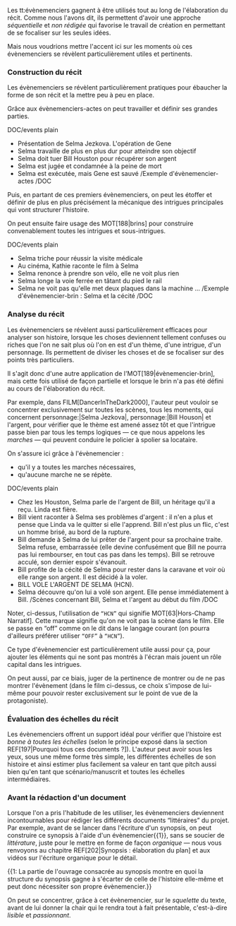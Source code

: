 <!-- Page: Quand utiliser les évènemenciers ? -->

Les tt:évènemenciers gagnent à être utilisés tout au long de l'élaboration du récit. Comme nous l'avons dit, ils permettent d'avoir une approche *séquentielle* et *non rédigée* qui favorise le travail de création en permettant de se focaliser sur les seules idées.

Mais nous voudrions mettre l'accent ici sur les moments où ces évènemenciers se révèlent particulièrement utiles et pertinents.

### Construction du récit

Les évènemenciers se révèlent particulièrement pratiques pour ébaucher la forme de son récit et la mettre peu à peu en place. 

Grâce aux évènemenciers-actes on peut travailler et définir ses grandes parties.

DOC/events plain
- Présentation de Selma Jezkova. L'opération de Gene
- Selma travaille de plus en plus dur pour atteindre son objectif
- Selma doit tuer Bill Houston pour récupérer son argent
- Selma est jugée et condamnée à la peine de mort
- Selma est exécutée, mais Gene est sauvé
/Exemple d'évènemencier-actes
/DOC

Puis, en partant de ces premiers évènemenciers, on peut les étoffer et définir de plus en plus précisément la mécanique des intrigues principales qui vont structurer l'histoire. 

On peut ensuite faire usage des MOT[188|brins] pour construire convenablement toutes les intrigues et sous-intrigues.

DOC/events plain
- Selma triche pour réussir la visite médicale
- Au cinéma, Kathie raconte le film à Selma
- Selma renonce à prendre son vélo, elle ne voit plus rien
- Selma longe la voie ferrée en tâtant du pied le rail
- Selma ne voit pas qu'elle met deux plaques dans la machine
...
/Exemple d'évènemencier-brin : Selma et la cécité
/DOC

### Analyse du récit

Les évènemenciers se révèlent aussi particulièrement efficaces pour analyser son histoire, lorsque les choses deviennent tellement confuses ou riches que l'on ne sait plus où l'on en est d'un thème, d'une intrigue, d'un personnage. Ils permettent de diviser les choses et de se focaliser sur des points très particuliers. 

Il s'agit donc d'une autre application de l'MOT[189|évènemencier-brin], mais cette fois utilisé de  façon partielle et lorsque le brin n'a pas été défini au cours de l'élaboration du récit.

Par exemple, dans FILM[DancerInTheDark2000], l'auteur peut vouloir se concentrer exclusivement sur toutes les scènes, tous les moments, qui concernent personnage:|Selma Jezkova|, personnage:|Bill Houson| et l'argent, pour vérifier que le thème est amené assez tôt et que l'intrigue passe bien par tous les temps logiques — ce que nous appelons les *marches* — qui peuvent conduire le policier à spolier sa locataire.

On s'assure ici grâce à l'évènemencier : 

* qu'il y a toutes les marches nécessaires,
* qu'aucune marche ne se répète.

DOC/events plain
- Chez les Houston, Selma parle de l'argent de Bill, un héritage qu'il a reçu. Linda est fière.
- Bill vient raconter à Selma ses problèmes d'argent : il n'en a plus et pense que Linda va le quitter si elle l'apprend. Bill n'est plus un flic, c'est un homme brisé, au bord de la rupture.
- Bill demande à Selma de lui prêter de l'argent pour sa prochaine traite. Selma refuse, embarrassée (elle devine confusément que Bill ne pourra pas lui rembourser, en tout cas pas dans les temps). Bill se retrouve acculé, son dernier espoir s'évanouit.
- Bill profite de la cécité de Selma pour rester dans la caravane et voir où elle range son argent. Il est décidé à la voler.
- BILL VOLE L'ARGENT DE SELMA (HCN).
- Selma découvre qu'on lui a volé son argent. Elle pense immédiatement à Bill.
/Scènes concernant Bill, Selma et l'argent au début du film
/DOC

Noter, ci-dessus, l'utilisation de `“HCN”` qui signifie MOT[63|Hors-Champ Narratif]. Cette marque signifie qu'on ne voit pas la scène dans le film. Elle se passe en “off” comme on le dit dans le langage courant (on pourra d'ailleurs préférer utiliser `“OFF”` à `“HCN”`).

Ce type d'évènemencier est particulièrement utile aussi pour ça, pour ajouter les éléments qui ne sont pas montrés à l'écran mais jouent un rôle capital dans les intrigues. 

On peut aussi, par ce biais, juger de la pertinence de montrer ou de ne pas montrer l'évènement (dans le film ci-dessus, ce choix s'impose de lui-même pour pouvoir rester exclusivement sur le point de vue de la protagoniste).

### Évaluation des échelles du récit

Les évènemenciers offrent un support idéal pour vérifier que l'histoire est *bonne à toutes les échelles* (selon le principe exposé dans la section REF[197|Pourquoi tous ces documents ?]). L'auteur peut avoir sous les yeux, sous une même forme très simple, les différentes échelles de son histoire et ainsi estimer plus facilement sa valeur en tant que pitch aussi bien qu'en tant que scénario/manuscrit et toutes les échelles intermédiaires.

### Avant la rédaction d'un document

Lorsque l'on a pris l'habitude de les utiliser, les évènemenciers deviennent incontournables pour rédiger les différents documents “littéraires” du projet. Par exemple, avant de se lancer dans l'écriture d'un synopsis, on peut construire ce synopsis à l'aide d'un évènemencier{{1}}, sans se soucier de *littérature*, juste pour le mettre en forme de façon *organique* — nous vous renvoyons au chapitre REF[202|Synopsis : élaboration du plan] et aux vidéos sur l'écriture organique pour le détail.

<!-- NOTES -->
{{1: La partie de l'ouvrage consacrée au synopsis montre en quoi la structure du synopsis gagne à s'écarter de celle de l'histoire elle-même et peut donc nécessiter son propre évènemencier.}}
<!-- /NOTES -->

On peut se concentrer, grâce à cet évènemencier, sur le *squelette* du texte, avant de lui donner la chair qui le rendra tout à fait présentable, c'est-à-dire *lisible* et *passionnant*.
